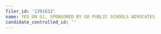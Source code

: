 ```yaml
---
filer_id: '1391632'
name: YES ON G1, SPONSORED BY GO PUBLIC SCHOOLS ADVOCATES
candidate_controlled_id: ''
---
```


